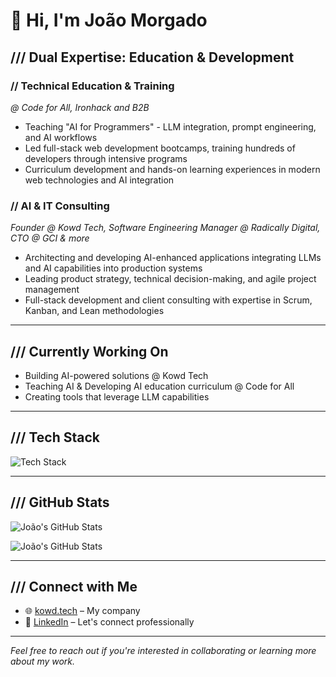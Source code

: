 # 👋 Hi, I'm João Morgado

## /// Dual Expertise: Education & Development

### // **Technical Education & Training**

_@ Code for All, Ironhack and B2B_

- Teaching "AI for Programmers" - LLM integration, prompt engineering, and AI workflows
- Led full-stack web development bootcamps, training hundreds of developers through intensive programs
- Curriculum development and hands-on learning experiences in modern web technologies and AI integration

### // **AI & IT Consulting**

_Founder @ Kowd Tech, Software Engineering Manager @ Radically Digital, CTO @ GCI & more_

- Architecting and developing AI-enhanced applications integrating LLMs and AI capabilities into production systems
- Leading product strategy, technical decision-making, and agile project management
- Full-stack development and client consulting with expertise in Scrum, Kanban, and Lean methodologies

---

## /// Currently Working On

- Building AI-powered solutions @ Kowd Tech
- Teaching AI & Developing AI education curriculum @ Code for All
- Creating tools that leverage LLM capabilities

---

## /// Tech Stack

![Tech Stack](https://skillicons.dev/icons?i=aws,cloudflare,css,docker,express,fastapi,firebase,gcp,git,github,graphql,html,jest,js,mongodb,nextjs,nodejs,php,postman,python,react,terraform,ts,vercel,vscode,vite&theme=dark)

---

## /// GitHub Stats

![João's GitHub Stats](https://github-readme-stats.vercel.app/api?username=ahpoise&count_private=true&theme=dark&hide_border=true)

![João's GitHub Stats](https://github-readme-streak-stats-umber-xi.vercel.app?user=ahpoise&theme=highcontrast&hide_border=true&exclude_days=Sun%2CSat&starting_year=2024)

---

## /// Connect with Me

- 🌐 [kowd.tech](https://kowd.tech) – My company
- 💼 [LinkedIn](https://www.linkedin.com/in/joao-morgado) – Let's connect professionally

---

_Feel free to reach out if you're interested in collaborating or learning more about my work._
